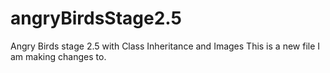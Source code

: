 # angryBirdsStage2.5
Angry Birds stage 2.5 with Class Inheritance and Images
This is a new file I am making changes to.